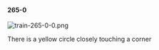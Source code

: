 #### 265-0
![train-265-0-0.png](https://github.com/lil-lab/nlvr/raw/master/nlvr/train/images/48/train-265-0-0.png "train-265-0-0.png")

There is a yellow circle closely touching a corner